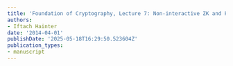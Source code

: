 ```yaml
---
title: 'Foundation of Cryptography, Lecture 7: Non-interactive ZK and Proof of Knowledge'
authors:
- Iftach Hainter
date: '2014-04-01'
publishDate: '2025-05-18T16:29:50.523604Z'
publication_types:
- manuscript
---
```

